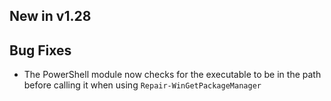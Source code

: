 ## New in v1.28

<!-- Nothing yet! -->

## Bug Fixes
* The PowerShell module now checks for the executable to be in the path before calling it when using `Repair-WinGetPackageManager`

